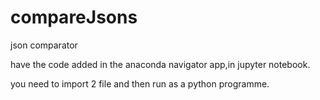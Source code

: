 # compareJsons
json comparator 

have the code added in the anaconda navigator app,in jupyter notebook.

you need to import 2 file and then run as a python programme.
